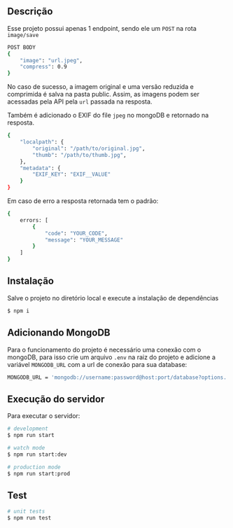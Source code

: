 ## Descrição

Esse projeto possui apenas 1 endpoint, sendo ele um `POST` na rota `image/save`

```bash
POST BODY
{
    "image": "url.jpeg",
    "compress": 0.9
}
```

No caso de sucesso, a imagem original e uma versão reduzida e comprimida é salva na pasta public. Assim, as imagens podem ser acessadas pela API pela `url` passada na resposta.

Também é adicionado o EXIF do file `jpeg` no mongoDB e retornado na resposta.

```bash
{
    "localpath": {
        "original": "/path/to/original.jpg",
        "thumb": "/path/to/thumb.jpg",
    },
    "metadata": {
        "EXIF_KEY": "EXIF__VALUE"
    }
}
```

Em caso de erro a resposta retornada tem o padrão:

```bash
{
    errors: [
        {
            "code": "YOUR_CODE",
            "message": "YOUR_MESSAGE"
        }
    ]
}
```


## Instalação

Salve o projeto no diretório local e execute a instalação de dependências

```bash
$ npm i
```

## Adicionando MongoDB

Para o funcionamento do projeto é necessário uma conexão com o mongoDB, para isso crie um arquivo `.env` na raiz do projeto e adicione a variável `MONGODB_URL` com a url de conexão para sua database:

```bash
MONGODB_URL = 'mongodb://username:password@host:port/database?options...'
```

## Execução do servidor

Para executar o servidor:

```bash
# development
$ npm run start

# watch mode
$ npm run start:dev

# production mode
$ npm run start:prod
```


## Test


```bash
# unit tests
$ npm run test
```


